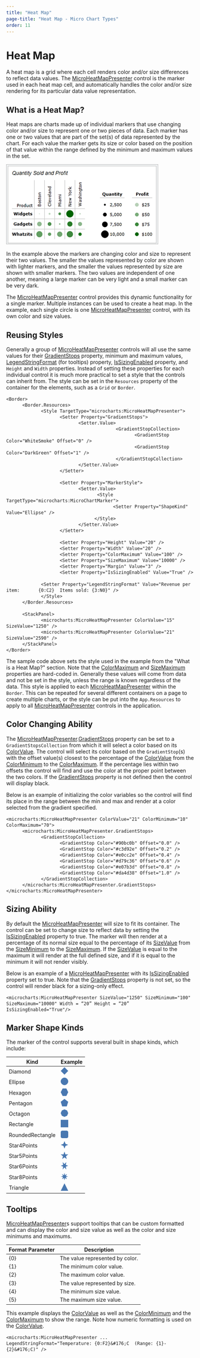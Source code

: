 ```yaml
---
title: "Heat Map"
page-title: "Heat Map - Micro Chart Types"
order: 11
---
```

# Heat Map

A heat map is a grid where each cell renders color and/or size differences to reflect data values.  The [MicroHeatMapPresenter](xref:@ActiproUIRoot.Controls.MicroCharts.MicroHeatMapPresenter) control is the marker used in each heat map cell, and automatically handles the color and/or size rendering for its particular data value representation.

## What is a Heat Map?

Heat maps are charts made up of individual markers that use changing color and/or size to represent one or two pieces of data. Each marker has one or two values that are part of the set(s) of data represented by the chart. For each value the marker gets its size or color based on the position of that value within the range defined by the minimum and maximum values in the set.

![Screenshot](../images/heat-map-size-and-color.png)

In the example above the markers are changing color and size to represent their two values. The smaller the values represented by color are shown with lighter markers, and the smaller the values represented by size are shown with smaller markers. The two values are independent of one another, meaning a large marker can be very light and a small marker can be very dark.

The [MicroHeatMapPresenter](xref:@ActiproUIRoot.Controls.MicroCharts.MicroHeatMapPresenter) control provides this dynamic functionality for a single marker.  Multiple instances can be used to create a heat map. In the example, each single circle is one [MicroHeatMapPresenter](xref:@ActiproUIRoot.Controls.MicroCharts.MicroHeatMapPresenter) control, with its own color and size values.

## Reusing Styles

Generally a group of [MicroHeatMapPresenter](xref:@ActiproUIRoot.Controls.MicroCharts.MicroHeatMapPresenter) controls will all use the same values for their [GradientStops](xref:@ActiproUIRoot.Controls.MicroCharts.MicroHeatMapPresenter.GradientStops) property, minimum and maximum values, [LegendStringFormat](xref:@ActiproUIRoot.Controls.MicroCharts.MicroHeatMapPresenter.LegendStringFormat) (for tooltips) property, [IsSizingEnabled](xref:@ActiproUIRoot.Controls.MicroCharts.MicroHeatMapPresenter.IsSizingEnabled) property, and `Height` and `Width` properties. Instead of setting these properties for each individual control it is much more practical to set a style that the controls can inherit from. The style can be set in the `Resources` property of the container for the elements, such as a `Grid` or `Border`.

```xaml
<Border>
      <Border.Resources>
             <Style TargetType="microcharts:MicroHeatMapPresenter">
                    <Setter Property="GradientStops">
                           <Setter.Value>
                                         <GradientStopCollection>
                                                <GradientStop Color="WhiteSmoke" Offset="0" />
                                                <GradientStop Color="DarkGreen" Offset="1" />
                                         </GradientStopCollection>
                           </Setter.Value>
                    </Setter>

                    <Setter Property="MarkerStyle">
                           <Setter.Value>
                                  <Style TargetType="microcharts:MicroChartMarker">
                                        <Setter Property="ShapeKind" Value="Ellipse" />
                                 </Style>
                           </Setter.Value>
                    </Setter>
                          
                    <Setter Property="Height" Value="20" />
                    <Setter Property="Width" Value="20" />
                    <Setter Property="ColorMaximum" Value="100" />
                    <Setter Property="SizeMaximum" Value="10000" />
                    <Setter Property="Margin" Value="3" />
                    <Setter Property="IsSizingEnabled" Value="True" />

             <Setter Property="LegendStringFormat" Value="Revenue per item:       {0:C2}  Items sold: {3:N0}" />
             </Style>
      </Border.Resources>

      <StackPanel>
             <microcharts:MicroHeatMapPresenter ColorValue="15" SizeValue="1250" />
             <microcharts:MicroHeatMapPresenter ColorValue="21" SizeValue="2590" />
      </StackPanel>
</Border>
```

The sample code above sets the style used in the example from the "What is a Heat Map?" section. Note that the [ColorMaximum](xref:@ActiproUIRoot.Controls.MicroCharts.MicroHeatMapPresenter.ColorMaximum) and [SizeMaximum](xref:@ActiproUIRoot.Controls.MicroCharts.MicroHeatMapPresenter.SizeMaximum) properties are hard-coded in.  Generally these values will come from data and not be set in the style, unless the range is known regardless of the data. This style is applied to each [MicroHeatMapPresenter](xref:@ActiproUIRoot.Controls.MicroCharts.MicroHeatMapPresenter) within the `Border`.  This can be repeated for several different containers on a page to create multiple charts, or the style can be put into the `App.Resources` to apply to all [MicroHeatMapPresenter](xref:@ActiproUIRoot.Controls.MicroCharts.MicroHeatMapPresenter) controls in the application.

## Color Changing Ability

The [MicroHeatMapPresenter](xref:@ActiproUIRoot.Controls.MicroCharts.MicroHeatMapPresenter).[GradientStops](xref:@ActiproUIRoot.Controls.MicroCharts.MicroHeatMapPresenter.GradientStops) property can be set to a `GradientStopsCollection` from which it will select a color based on its [ColorValue](xref:@ActiproUIRoot.Controls.MicroCharts.MicroHeatMapPresenter.ColorValue).  The control will select its color based on the `GradientStop`(s) with the offset value(s) closest to the percentage of the [ColorValue](xref:@ActiproUIRoot.Controls.MicroCharts.MicroHeatMapPresenter.ColorValue) from the [ColorMinimum](xref:@ActiproUIRoot.Controls.MicroCharts.MicroHeatMapPresenter.ColorMinimum) to the [ColorMaximum](xref:@ActiproUIRoot.Controls.MicroCharts.MicroHeatMapPresenter.ColorMaximum).  If the percentage lies within two offsets the control will find and use the color at the proper point between the two colors.  If the [GradientStops](xref:@ActiproUIRoot.Controls.MicroCharts.MicroHeatMapPresenter.GradientStops) property is not defined then the control will display black.

Below is an example of initializing the color variables so the control will find its place in the range between the min and max and render at a color selected from the gradient specified.

```xaml
<microcharts:MicroHeatMapPresenter ColorValue="21" ColorMinimum="10" ColorMaximum="70">
      <microcharts:MicroHeatMapPresenter.GradientStops>
             <GradientStopCollection>
                    <GradientStop Color="#90bc0b" Offset="0.0" />
                    <GradientStop Color="#c3d92e" Offset="0.2" />
                    <GradientStop Color="#e0cc2e" Offset="0.4" />
                    <GradientStop Color="#d79c36" Offset="0.6" />
                    <GradientStop Color="#e07b3d" Offset="0.8" />
                    <GradientStop Color="#da4d38" Offset="1.0" />
             </GradientStopCollection>
      </microcharts:MicroHeatMapPresenter.GradientStops>
</microcharts:MicroHeatMapPresenter>
```

## Sizing Ability

By default the [MicroHeatMapPresenter](xref:@ActiproUIRoot.Controls.MicroCharts.MicroHeatMapPresenter) will size to fit its container. The control can be set to change size to reflect data by setting the [IsSizingEnabled](xref:@ActiproUIRoot.Controls.MicroCharts.MicroHeatMapPresenter.IsSizingEnabled) property to true. The marker will then render at a percentage of its normal size equal to the percentage of its [SizeValue](xref:@ActiproUIRoot.Controls.MicroCharts.MicroHeatMapPresenter.SizeValue) from the [SizeMinimum](xref:@ActiproUIRoot.Controls.MicroCharts.MicroHeatMapPresenter.SizeMinimum) to the [SizeMaximum](xref:@ActiproUIRoot.Controls.MicroCharts.MicroHeatMapPresenter.SizeMaximum).  If the [SizeValue](xref:@ActiproUIRoot.Controls.MicroCharts.MicroHeatMapPresenter.SizeValue) is equal to the maximum it will render at the full defined size, and if it is equal to the minimum it will not render visibly.

Below is an example of a [MicroHeatMapPresenter](xref:@ActiproUIRoot.Controls.MicroCharts.MicroHeatMapPresenter) with its [IsSizingEnabled](xref:@ActiproUIRoot.Controls.MicroCharts.MicroHeatMapPresenter.IsSizingEnabled) property set to true. Note that the [GradientStops](xref:@ActiproUIRoot.Controls.MicroCharts.MicroHeatMapPresenter.GradientStops) property is not set, so the control will render black for a sizing-only effect.

```xaml
<microcharts:MicroHeatMapPresenter SizeValue="1250" SizeMinimum="100" SizeMaximum="10000" Width = “20” Height = “20” IsSizingEnabled="True"/>
```

## Marker Shape Kinds

The marker of the control supports several built in shape kinds, which include:

| Kind | Example |
|-----|-----|
| Diamond | ![Screenshot](../images/marker-diamond.png) |
| Ellipse | ![Screenshot](../images/marker-ellipse.png) |
| Hexagon | ![Screenshot](../images/marker-hexagon.png) |
| Pentagon | ![Screenshot](../images/marker-pentagon.png) |
| Octagon | ![Screenshot](../images/marker-octagon.png) |
| Rectangle | ![Screenshot](../images/marker-rectangle.png) |
| RoundedRectangle | ![Screenshot](../images/marker-rounded-rectangle.png) |
| Star4Points | ![Screenshot](../images/marker-star4-points.png) |
| Star5Points | ![Screenshot](../images/marker-star5-points.png) |
| Star6Points | ![Screenshot](../images/marker-star6-points.png) |
| Star8Points | ![Screenshot](../images/marker-star8-points.png) |
| Triangle | ![Screenshot](../images/marker-triangle.png) |

## Tooltips

[MicroHeatMapPresenter](xref:@ActiproUIRoot.Controls.MicroCharts.MicroHeatMapPresenter)s support tooltips that can be custom formatted and can display the color and size value as well as the color and size minimums and maximums.

| Format Parameter | Description |
|-----|-----|
| \{0} | The value represented by color. |
| \{1} | The minimum color value. |
| \{2} | The maximum color value. |
| \{3} | The value represented by size. |
| \{4} | The minimum size value. |
| \{5} | The maximum size value. |

This example displays the [ColorValue](xref:@ActiproUIRoot.Controls.MicroCharts.MicroHeatMapPresenter.ColorValue) as well as the [ColorMinimum](xref:@ActiproUIRoot.Controls.MicroCharts.MicroHeatMapPresenter.ColorMinimum) and the [ColorMaximum](xref:@ActiproUIRoot.Controls.MicroCharts.MicroHeatMapPresenter.ColorMaximum) to show the range.  Note how numeric formatting is used on the [ColorValue](xref:@ActiproUIRoot.Controls.MicroCharts.MicroHeatMapPresenter.ColorValue).

```xaml
<microcharts:MicroHeatMapPresenter ... LegendStringFormat="Temperature: {0:F2}&#176;C  (Range: {1}-{2}&#176;C)" />
```
